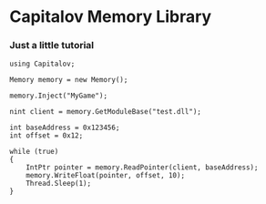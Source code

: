 # Capitalov Memory Library
### Just a little tutorial
```
using Capitalov;

Memory memory = new Memory();

memory.Inject("MyGame");

nint client = memory.GetModuleBase("test.dll");

int baseAddress = 0x123456;
int offset = 0x12;

while (true)
{
    IntPtr pointer = memory.ReadPointer(client, baseAddress);
    memory.WriteFloat(pointer, offset, 10);
    Thread.Sleep(1);
}
```
